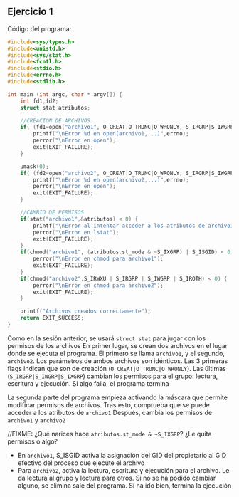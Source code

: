 ## Ejercicio 1
Código del programa: 

```C
#include<sys/types.h>	
#include<unistd.h>		
#include<sys/stat.h>
#include<fcntl.h>		
#include<stdio.h>
#include<errno.h>
#include<stdlib.h>

int main (int argc, char * argv[]) {
	int fd1,fd2;
	struct stat atributos;

	//CREACION DE ARCHIVOS
	if( (fd1=open("archivo1", O_CREAT|O_TRUNC|O_WRONLY, S_IRGRP|S_IWGRP|S_IXGRP))<0) {
		printf("\nError %d en open(archivo1,...)",errno);
		perror("\nError en open");
		exit(EXIT_FAILURE);
	}

	umask(0);
	if( (fd2=open("archivo2", O_CREAT|O_TRUNC|O_WRONLY, S_IRGRP|S_IWGRP|S_IXGRP))<0) {
		printf("\nError %d en open(archivo2,...)",errno);
		perror("\nError en open");
		exit(EXIT_FAILURE);
	}

	//CAMBIO DE PERMISOS
	if(stat("archivo1",&atributos) < 0) {
		printf("\nError al intentar acceder a los atributos de archivo1");
		perror("\nError en lstat");
		exit(EXIT_FAILURE);
	}
	if(chmod("archivo1", (atributos.st_mode & ~S_IXGRP) | S_ISGID) < 0) {
		perror("\nError en chmod para archivo1");
		exit(EXIT_FAILURE);
	}
	if(chmod("archivo2",S_IRWXU | S_IRGRP | S_IWGRP | S_IROTH) < 0) {
		perror("\nError en chmod para archivo2");
		exit(EXIT_FAILURE);
	}

	printf("Archivos creados correctamente");
	return EXIT_SUCCESS;
}
```
Como en la sesión anterior, se usará `struct stat` para jugar con los permisos de los archivos
En primer lugar, se crean dos archivos en el lugar donde se ejecuta el programa. El primero se llama `archivo1`, y el segundo, `archivo2`. Los parámetros de ambos archivos son idénticos. Las 3 primeras flags indican que son de creación (`O_CREAT|O_TRUNC|O_WRONLY`). Las últimas (`S_IRGRP|S_IWGRP|S_IXGRP`) cambian los permisos para el grupo: lectura, escritura y ejecución. 
Si algo falla, el programa termina

La segunda parte del programa empieza activando la máscara que permite modificar permisos de archivos. Tras esto, comprueba que se puede acceder a los atributos de `archivo1`
Después, cambia los permisos de `archivo1` y `archivo2`

//FIXME: ¿Qué narices hace `atributos.st_mode & ~S_IXGRP`? ¿Le quita permisos o algo?
- En `archivo1`, S_ISGID activa la asignación del GID del propietario al GID efectivo del proceso que ejecute el archivo
- Para `archivo2`, activa la lectura, escritura y ejecución para el archivo. Le da lectura al grupo y lectura para otros.
Si no se ha podido cambiar alguno, se elimina sale del programa. Si ha ido bien, termina la ejecución 